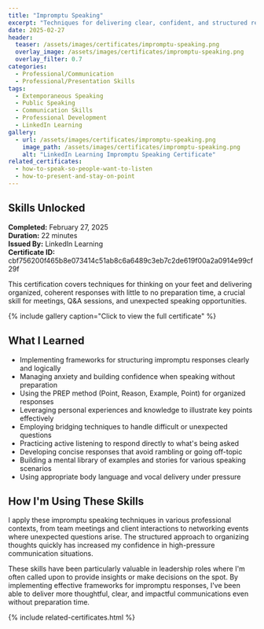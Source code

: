 ```yaml
---
title: "Impromptu Speaking"
excerpt: "Techniques for delivering clear, confident, and structured responses with minimal preparation in professional settings"
date: 2025-02-27
header:
  teaser: /assets/images/certificates/impromptu-speaking.png
  overlay_image: /assets/images/certificates/impromptu-speaking.png
  overlay_filter: 0.7
categories:
  - Professional/Communication
  - Professional/Presentation Skills
tags:
  - Extemporaneous Speaking
  - Public Speaking
  - Communication Skills
  - Professional Development
  - LinkedIn Learning
gallery:
  - url: /assets/images/certificates/impromptu-speaking.png
    image_path: /assets/images/certificates/impromptu-speaking.png
    alt: "LinkedIn Learning Impromptu Speaking Certificate"
related_certificates:
  - how-to-speak-so-people-want-to-listen
  - how-to-present-and-stay-on-point
---
```


## Skills Unlocked

**Completed:** February 27, 2025  
**Duration:** 22 minutes  
**Issued By:** LinkedIn Learning  
**Certificate ID:** cbf756200f465b8e073414c51ab8c6a6489c3eb7c2de619f00a2a0914e99cf29f

This certification covers techniques for thinking on your feet and delivering organized, coherent responses with little to no preparation time, a crucial skill for meetings, Q&A sessions, and unexpected speaking opportunities.

{% include gallery caption="Click to view the full certificate" %}

## What I Learned

* Implementing frameworks for structuring impromptu responses clearly and logically
* Managing anxiety and building confidence when speaking without preparation
* Using the PREP method (Point, Reason, Example, Point) for organized responses
* Leveraging personal experiences and knowledge to illustrate key points effectively
* Employing bridging techniques to handle difficult or unexpected questions
* Practicing active listening to respond directly to what's being asked
* Developing concise responses that avoid rambling or going off-topic
* Building a mental library of examples and stories for various speaking scenarios
* Using appropriate body language and vocal delivery under pressure

## How I'm Using These Skills

I apply these impromptu speaking techniques in various professional contexts, from team meetings and client interactions to networking events where unexpected questions arise. The structured approach to organizing thoughts quickly has increased my confidence in high-pressure communication situations.

These skills have been particularly valuable in leadership roles where I'm often called upon to provide insights or make decisions on the spot. By implementing effective frameworks for impromptu responses, I've been able to deliver more thoughtful, clear, and impactful communications even without preparation time.

{% include related-certificates.html %}